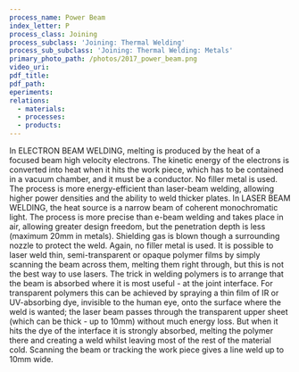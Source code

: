 ```yaml
---
process_name: Power Beam
index_letter: P
process_class: Joining
process_subclass: 'Joining: Thermal Welding'
process_sub_subclass: 'Joining: Thermal Welding: Metals'
primary_photo_path: /photos/2017_power_beam.png
video_uri:
pdf_title:
pdf_path:
eperiments:
relations:
  - materials:
  - processes:
  - products:
---
```


In ELECTRON BEAM WELDING, melting is produced by the heat of a focused beam high velocity electrons. The kinetic energy of the electrons is converted into heat when it hits the work piece, which has to be contained in a vacuum chamber, and it must be a conductor. No filler metal is used. The process is more energy-efficient than laser-beam welding, allowing higher power densities and the ability to weld thicker plates. In LASER BEAM WELDING, the heat source is a narrow beam of coherent monochromatic light. The process is more precise than e-beam welding and takes place in air, allowing greater design freedom, but the penetration depth is less (maximum 20mm in metals). Shielding gas is blown though a surrounding nozzle to protect the weld. Again, no filler metal is used. It is possible to laser weld thin, semi-transparent or opaque polymer films by simply scanning the beam across them, melting them right through, but this is not the best way to use lasers. The trick in welding polymers is to arrange that the beam is absorbed where it is most useful - at the joint interface. For transparent polymers this can be achieved by spraying a thin film of IR or UV-absorbing dye, invisible to the human eye, onto the surface where the weld is wanted; the laser beam passes through the transparent upper sheet (which can be thick - up to 10mm) without much energy loss. But when it hits the dye of the interface it is strongly absorbed, melting the polymer there and creating a weld whilst leaving most of the rest of the material cold. Scanning the beam or tracking the work piece gives a line weld up to 10mm wide.
